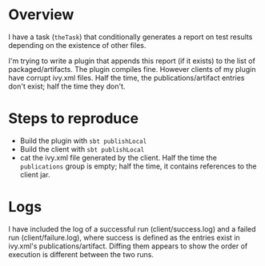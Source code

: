 # Overview

I have a task (`theTask`) that conditionally generates a report on test results depending on the existence of other files.

I'm trying to write a plugin that appends this report (if it exists) to the list of packaged/artifacts.  The plugin compiles fine.  However clients of my plugin have corrupt ivy.xml files.  Half the time, the publications/artifact entries don't exist; half the time they don't.

# Steps to reproduce

* Build the plugin with `sbt publishLocal`
* Build the client with `sbt publishLocal`
* cat the ivy.xml file generated by the client.  Half the time the `publications` group is empty; half the time, it contains references to the client jar.

# Logs

I have included the log of a successful run (client/success.log) and a failed run (client/failure.log), where success is defined as the entries exist in ivy.xml's publications/artifact.  Diffing them appears to show the order of execution is different between the two runs.
